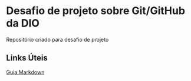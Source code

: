 #  Desafio de projeto sobre Git/GitHub  da DIO
Repositório criado para desafio de projeto
## Links Úteis
[Guia Markdown](https://www.markdownguide.org/)
